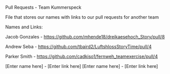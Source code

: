 Pull Requests - Team Kummerspeck

File that stores our names with links to our pull requests for another team

Names and Links:

Jacob Gonzales - https://github.com/mhende18/dreikaesehoch_Story/pull/8

Andrew Seba - https://github.com/tbaird2/LuftshlossStoryTime/pull/4

Parker Smith - https://github.com/cadkiso1/fernweh_teamexercise/pull/4

[Enter name here] - [Enter link here]
[Enter name here] - [Enter link here]
